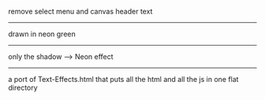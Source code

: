 remove select menu and canvas header text

---

drawn in neon green

---

only the shadow --> Neon effect

---

a port of Text-Effects.html that puts all the html and all the js in one flat directory
